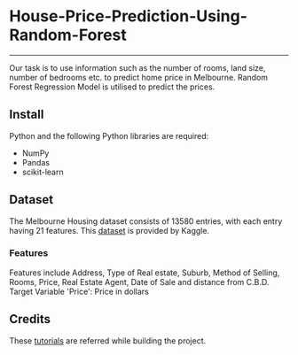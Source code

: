 # House-Price-Prediction-Using-Random-Forest

---

Our task is to use information such as the number of rooms, land size, number of bedrooms etc. to predict home price in Melbourne. Random Forest Regression Model is utilised to predict the prices.

## Install

 Python and the following Python libraries are required:

* NumPy
* Pandas
* scikit-learn

## Dataset

The Melbourne Housing dataset consists of 13580 entries, with each entry having 21 features. This [dataset](https://www.kaggle.com/dansbecker/melbourne-housing-snapshot) is provided by Kaggle.

### Features

Features include Address, Type of Real estate, Suburb, Method of Selling, Rooms, Price, Real Estate Agent, Date of Sale and distance from C.B.D.
Target Variable 'Price': Price in dollars 

## Credits

These [tutorials](https://www.kaggle.com/learn/intermediate-machine-learning) are referred while building the project.



